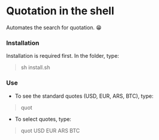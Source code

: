 # Quotation in the shell

Automates the search for quotation. :grin:

### Installation

Installation is required first.
In the folder, type:
> sh install.sh

### Use

- To see the standard quotes (USD, EUR, ARS, BTC), type:
> quot

- To select quotes, type:
> quot USD EUR ARS BTC
